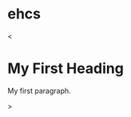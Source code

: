 # ehcs
<!DOCTYPE html>
<html>
<  <h1>My First Heading</h1> <p>My first paragraph.</p>>



 </body>
</html>
